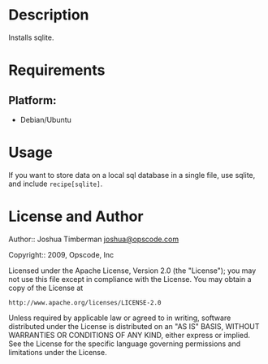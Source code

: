 Description
===========

Installs sqlite.

Requirements
============

## Platform:

* Debian/Ubuntu

Usage
=====

If you want to store data on a local sql database in a single file,
use sqlite, and include `recipe[sqlite]`.

License and Author
==================

Author:: Joshua Timberman <joshua@opscode.com>

Copyright:: 2009, Opscode, Inc

Licensed under the Apache License, Version 2.0 (the "License");
you may not use this file except in compliance with the License.
You may obtain a copy of the License at

    http://www.apache.org/licenses/LICENSE-2.0

Unless required by applicable law or agreed to in writing, software
distributed under the License is distributed on an "AS IS" BASIS,
WITHOUT WARRANTIES OR CONDITIONS OF ANY KIND, either express or implied.
See the License for the specific language governing permissions and
limitations under the License.
